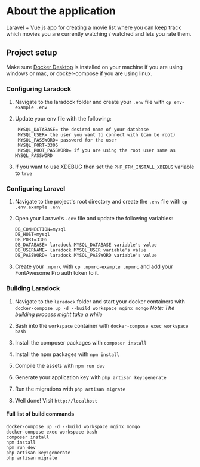 # About the application

Laravel + Vue.js app for creating a movie list where you can keep track which movies you are currently watching / watched and lets you rate them.

## Project setup

Make sure [Docker Desktop](https://www.docker.com/products/docker-desktop 'Docker dekstop') is installed on your machine if you are using windows or mac, or docker-compose if you are using linux.

### Configuring Laradock

1. Navigate to the laradock folder and create your `.env` file with `cp env-example .env`

2. Update your env file with the following:

   ```
    MYSQL_DATABASE= the desired name of your database
    MYSQL_USER= the user you want to connect with (can be root)
    MYSQL_PASSWORD= password for the user
    MYSQL_PORT=3306
    MYSQL_ROOT_PASSWORD= if you are using the root user same as MYSQL_PASSWORD
   ```
    
3. If you want to use XDEBUG then set the `PHP_FPM_INSTALL_XDEBUG` variable to `true`

### Configuring Laravel

1. Navigate to the project's root directory and create the `.env` file with `cp .env.example .env`

2. Open your Laravel’s `.env` file and update the following variables:

   ```
   DB_CONNECTION=mysql
   DB_HOST=mysql
   DB_PORT=3306
   DB_DATABASE= laradock MYSQL_DATABASE variable's value
   DB_USERNAME= laradock MYSQL_USER variable's value
   DB_PASSWORD= laradock MYSQL_PASSWORD variable's value
   ```

3. Create your `.npmrc` with `cp .npmrc-example .npmrc` and add your FontAwesome Pro auth token to it.

### Building Laradock

1. Navigate to the `laradock` folder and start your docker containers with `docker-compose up -d --build workspace nginx mongo` _Note: The building process might take a while_

2. Bash into the `workspace` container with `docker-compose exec workspace bash`

3. Install the composer packages with `composer install`

4. Install the npm packages with `npm install`

5. Compile the assets with `npm run dev`

6. Generate your application key with `php artisan key:generate`

7. Run the migrations with `php artisan migrate`

8. Well done! Visit `http://localhost`

#### Full list of build commands

```
docker-compose up -d --build workspace nginx mongo
docker-compose exec workspace bash
composer install
npm install
npm run dev
php artisan key:generate
php artisan migrate
```
